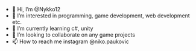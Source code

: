 - 👋 Hi, I’m @Nykko12
- 👀 I’m interested in programming, game development, web development etc.
- 🌱 I’m currently learning c#, unity
- 💞️ I’m looking to collaborate on any game projects
- 📫 How to reach me instagram @niko.paukovic

<!---
Nykko12/Nykko12 is a ✨ special ✨ repository because its `README.md` (this file) appears on your GitHub profile.
You can click the Preview link to take a look at your changes.
--->

